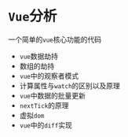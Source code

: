 # `Vue`分析
一个简单的`vue`核心功能的代码
- `vue`数据劫持
- 数组的劫持
- `vue`中的观察者模式
- 计算属性与`watch`的区别以及原理
- `vue`中数据的批量更新
- `nextTick`的原理
- 虚拟`dom`
- `vue`中的`diff`实现